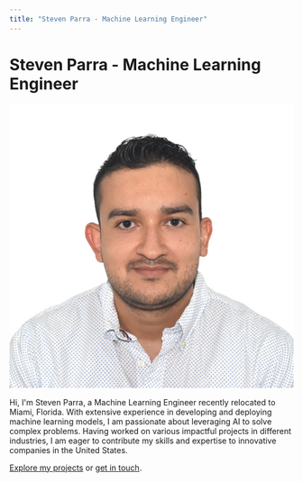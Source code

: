 ```yaml
---
title: "Steven Parra - Machine Learning Engineer"
---
```


# Steven Parra - Machine Learning Engineer

![Profile Picture](assets/images/profile_picture.jpg)

Hi, I'm Steven Parra, a Machine Learning Engineer recently relocated to Miami, Florida. With extensive experience in developing and deploying machine learning models, I am passionate about leveraging AI to solve complex problems. Having worked on various impactful projects in different industries, I am eager to contribute my skills and expertise to innovative companies in the United States.

[Explore my projects](projects.md) or [get in touch](contact.md).
